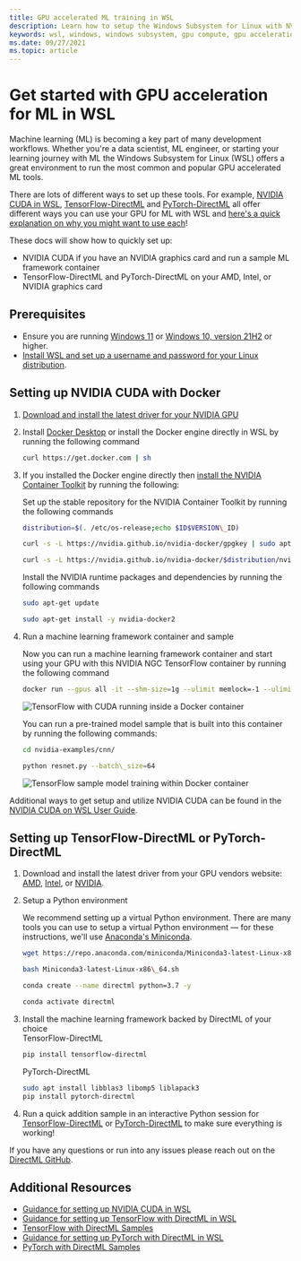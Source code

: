 ```yaml
---
title: GPU accelerated ML training in WSL
description: Learn how to setup the Windows Subsystem for Linux with NVIDIA CUDA, TensorFlow-DirectML, and PyTorch-DirectML. Read about using GPU acceleration with WSL to support machine learning training scenarios.
keywords: wsl, windows, windows subsystem, gpu compute, gpu acceleration, NVIDIA, CUDA, DirectML, TensorFlow, PyTorch, NVIDIA CUDA preview, GPU driver, NVIDIA Container Toolkit, Docker
ms.date: 09/27/2021
ms.topic: article
---
```


# Get started with GPU acceleration for ML in WSL

Machine learning (ML) is becoming a key part of many development workflows. Whether you're a data scientist, ML engineer, or starting your learning journey with ML the Windows Subsystem for Linux (WSL) offers a great environment to run the most common and popular GPU accelerated ML tools.

There are lots of different ways to set up these tools. For example, [NVIDIA CUDA in WSL](https://developer.nvidia.com/cuda/wsl), [TensorFlow-DirectML](https://pypi.org/project/tensorflow-directml/) and [PyTorch-DirectML](https://pypi.org/project/pytorch-directml/) all offer different ways you can use your GPU for ML with WSL and [here's a quick explanation on why you might want to use each](/windows/ai/directml/gpu-accelerated-training)!

These docs will show how to quickly set up:

* NVIDIA CUDA if you have an NVIDIA graphics card and run a sample ML framework container
* TensorFlow-DirectML and PyTorch-DirectML on your AMD, Intel, or NVIDIA graphics card

## Prerequisites

* Ensure you are running [Windows 11](https://microsoft.com/software-download/windows11) or [Windows 10, version 21H2](https://microsoft.com/software-download/windows10) or higher.
* [Install WSL and set up a username and password for your Linux distribution](/windows/wsl/install).

## Setting up NVIDIA CUDA with Docker

1. [Download and install the latest driver for your NVIDIA GPU](https://www.nvidia.com/Download/index.aspx?lang=en-us)
2. Install [Docker Desktop](/windows/wsl/tutorials/wsl-containers#install-docker-desktop) or install the Docker engine directly in WSL by running the following command

    ```bash
    curl https://get.docker.com | sh
    ````

3. If you installed the Docker engine directly then [install the NVIDIA Container Toolkit](https://docs.nvidia.com/cuda/wsl-user-guide/index.html#ch04-sub02-install-nvidia-docker) by running the following:  
    
    Set up the stable repository for the NVIDIA Container Toolkit by running the following commands

    ```bash
    distribution=$(. /etc/os-release;echo $ID$VERSION\_ID)

    curl -s -L https://nvidia.github.io/nvidia-docker/gpgkey | sudo apt-key add -

    curl -s -L https://nvidia.github.io/nvidia-docker/$distribution/nvidia-docker.list | sudo tee /etc/apt/sources.list.d/nvidia-docker.list
    ````

    Install the NVIDIA runtime packages and dependencies by running the following commands

    ```bash
    sudo apt-get update

    sudo apt-get install -y nvidia-docker2
    ````

4. Run a machine learning framework container and sample  
    
    Now you can run a machine learning framework container and start using your GPU with this NVIDIA NGC TensorFlow container by running the following command
        
    ````bash
    docker run --gpus all -it --shm-size=1g --ulimit memlock=-1 --ulimit stack=67108864 nvcr.io/nvidia/tensorflow:20.03-tf2-py3
    ````

    ![TensorFlow with CUDA running inside a Docker container](https://user-images.githubusercontent.com/2146704/165866792-0fc1b9f6-a7be-49e2-8eb4-919a9b13a07c.png)

    You can run a pre-trained model sample that is built into this container by running the following commands:

    ````bash
    cd nvidia-examples/cnn/

    python resnet.py --batch\_size=64
    ````

    ![TensorFlow sample model training within Docker container](https://user-images.githubusercontent.com/2146704/165867329-fae2f8ec-e86d-412e-9e2c-dcfec0ec2429.gif)


Additional ways to get setup and utilize NVIDIA CUDA can be found in the [NVIDIA CUDA on WSL User Guide](https://docs.nvidia.com/cuda/wsl-user-guide/index.html#getting-started-with-cuda-on-wsl).

## Setting up TensorFlow-DirectML or PyTorch-DirectML

1. Download and install the latest driver from your GPU vendors website: [AMD](https://www.amd.com/en/support), [Intel](https://www.intel.com/content/www/us/en/download/19344/intel-graphics-windows-dch-drivers.html), or [NVIDIA](https://www.nvidia.com/Download/index.aspx?lang=en-us).
2. Setup a Python environment  

    We recommend setting up a virtual Python environment. There are many tools you can use to setup a virtual Python environment — for these instructions, we'll use [Anaconda's Miniconda](https://docs.conda.io/en/latest/miniconda.html).

    ````bash
    wget https://repo.anaconda.com/miniconda/Miniconda3-latest-Linux-x86\_64.sh

    bash Miniconda3-latest-Linux-x86\_64.sh

    conda create --name directml python=3.7 -y

    conda activate directml
    ````

3. Install the machine learning framework backed by DirectML of your choice  
    TensorFlow-DirectML
    ````bash
    pip install tensorflow-directml
    ````

    PyTorch-DirectML
    ````bash
    sudo apt install libblas3 libomp5 liblapack3
    pip install pytorch-directml
    ````

4. Run a quick addition sample in an interactive Python session for [TensorFlow-DirectML](/windows/ai/directml/gpu-tensorflow-wsl#install-the-tensorflow-with-directml-package) or [PyTorch-DirectML](/windows/ai/directml/gpu-pytorch-wsl#install-the-pytorch-with-directml-package) to make sure everything is working!

If you have any questions or run into any issues please reach out on the [DirectML GitHub](https://github.com/microsoft/DirectML).

## Additional Resources

* [Guidance for setting up NVIDIA CUDA in WSL](https://docs.nvidia.com/cuda/wsl-user-guide/index.html)
* [Guidance for setting up TensorFlow with DirectML in WSL](/windows/ai/directml/gpu-tensorflow-wsl)
* [TensorFlow with DirectML Samples](https://github.com/microsoft/DirectML/tree/master/TensorFlow)
* [Guidance for setting up PyTorch with DirectML in WSL](/windows/ai/directml/gpu-pytorch-wsl)
* [PyTorch with DirectML Samples](https://github.com/microsoft/DirectML/tree/master/PyTorch)
